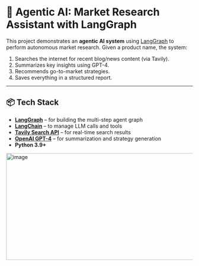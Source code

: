 # 🧠 Agentic AI: Market Research Assistant with LangGraph

This project demonstrates an **agentic AI system** using [LangGraph](https://github.com/langchain-ai/langgraph) to perform autonomous market research. Given a product name, the system:

1. Searches the internet for recent blog/news content (via Tavily).
2. Summarizes key insights using GPT-4.
3. Recommends go-to-market strategies.
4. Saves everything in a structured report.

---

## 📦 Tech Stack

- **[LangGraph](https://github.com/langchain-ai/langgraph)** – for building the multi-step agent graph
- **[LangChain](https://www.langchain.com/)** – to manage LLM calls and tools
- **[Tavily Search API](https://app.tavily.com/)** – for real-time search results
- **[OpenAI GPT-4](https://platform.openai.com/)** – for summarization and strategy generation
- **Python 3.9+**

<img width="670" height="289" alt="image" src="https://github.com/user-attachments/assets/5748520b-e234-43f3-9de4-8efcff8cae48" />



